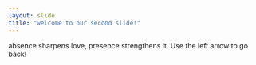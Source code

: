 ```yaml
---
layout: slide 
title: "welcome to our second slide!"
---
```

absence sharpens love, presence strengthens it.
Use the left arrow to go back!
